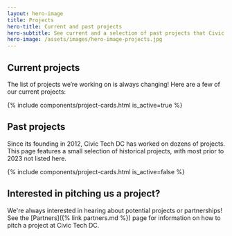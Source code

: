 ```yaml
---
layout: hero-image
title: Projects
hero-title: Current and past projects
hero-subtitle: See current and a selection of past projects that Civic Tech DC works on. Join us at an event to get involved.
hero-image: /assets/images/hero-image-projects.jpg
---
```


## Current projects

The list of projects we’re working on is always changing! Here are a few of our current projects:

{% include components/project-cards.html is_active=true %}

## Past projects

Since its founding in 2012, Civic Tech DC has worked on dozens of projects. This page features a small selection of historical projects, with most prior to 2023 not listed here.

{% include components/project-cards.html is_active=false %}

## Interested in pitching us a project?

We're always interested in hearing about potential projects or partnerships! See the [Partners]({% link partners.md %}) page for information on how to pitch a project at Civic Tech DC.

